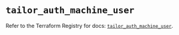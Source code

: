# `tailor_auth_machine_user`

Refer to the Terraform Registry for docs: [`tailor_auth_machine_user`](https://registry.terraform.io/providers/tailor-platform/tailor/0.0.25/docs/resources/auth_machine_user).
